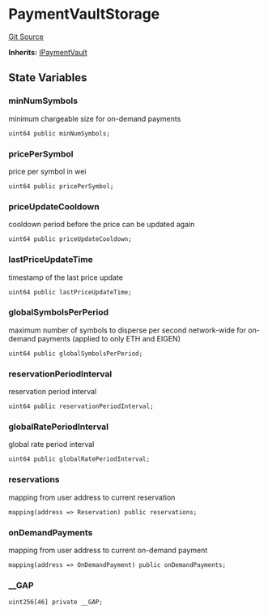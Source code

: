 # PaymentVaultStorage
[Git Source](https://github.com/Layr-Labs/eigenda/blob/538f0525d9ff112a8ba32701edaf2860a0ad7306/src/payments/PaymentVaultStorage.sol)

**Inherits:**
[IPaymentVault](/src/interfaces/IPaymentVault.sol/interface.IPaymentVault.md)


## State Variables
### minNumSymbols
minimum chargeable size for on-demand payments


```solidity
uint64 public minNumSymbols;
```


### pricePerSymbol
price per symbol in wei


```solidity
uint64 public pricePerSymbol;
```


### priceUpdateCooldown
cooldown period before the price can be updated again


```solidity
uint64 public priceUpdateCooldown;
```


### lastPriceUpdateTime
timestamp of the last price update


```solidity
uint64 public lastPriceUpdateTime;
```


### globalSymbolsPerPeriod
maximum number of symbols to disperse per second network-wide for on-demand payments (applied to only ETH and EIGEN)


```solidity
uint64 public globalSymbolsPerPeriod;
```


### reservationPeriodInterval
reservation period interval


```solidity
uint64 public reservationPeriodInterval;
```


### globalRatePeriodInterval
global rate period interval


```solidity
uint64 public globalRatePeriodInterval;
```


### reservations
mapping from user address to current reservation


```solidity
mapping(address => Reservation) public reservations;
```


### onDemandPayments
mapping from user address to current on-demand payment


```solidity
mapping(address => OnDemandPayment) public onDemandPayments;
```


### __GAP

```solidity
uint256[46] private __GAP;
```



